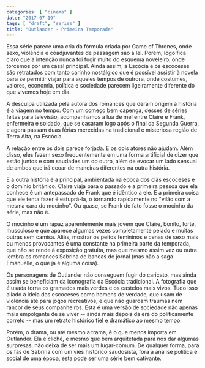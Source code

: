 ```yaml
---
categories: [ "cinema" ]
date: "2017-07-19"
tags: [ "draft", "series" ]
title: "Outlander - Primeira Temporada"
---
```

Essa série parece uma cria da fórmula criada por Game of Thrones, onde
sexo, violência e coadjuvantes de passagem são a lei. Porém, logo fica
claro que a intenção nunca foi fugir muito do esquema noveleiro, onde
torcemos por um casal principal. Ainda assim, a Escócia e os escoceses
são retratados com tanto carinho nostálgico que é possível assistir
à novela para se permitir viajar para aqueles tempos de outrora, onde
costumes, valores, economia, política e sociedade parecem ligeiramente
diferente do que vivemos hoje em dia.

A desculpa utilizada pela autora dos romances que deram origem à
história é a viagem no tempo. Com um começo bem capenga, desses de
séries feitas para televisão, acompanhamos a lua de mel entre Claire
e Frank, enfermeira e soldado, que se casaram logo após o final da
Segunda Guerra, e agora passam duas férias merecidas na tradicional e
misteriosa região de Terra Alta, na Escócia.

A relação entre os dois parece forjada. E os dois atores não
ajudam. Além disso, eles fazem sexo frequentemente em uma forma
artificial de dizer que estão juntos e com saudades um do outro, além
de evocar um lado sensual de ambos que irá ecoar de maneiras diferentes
na outra história.

E a outra história é a principal, ambientada na época dos clãs
escoceses e o domínio britânico. Claire viaja para o passado e
a primeira pessoa que ela conhece é um antepassado de Frank que é
idêntico a ele. E a primeira coisa que ele tenta fazer é estuprá-la,
o tornando rapidamente no "vilão com a mesma cara do mocinho". Ou quase,
se Frank de fato fosse o mocinho da série, mas não é.

O mocinho é um rapaz aparentemente mais jovem que Claire, bonito,
forte, musculoso e que aparece algumas vezes completamente pelado e
muitas outras sem camisa. Aliás, mostrar os peitos femininos e cenas
de sexo mais ou menos provocantes é uma constante na primeira parte
da temporada, que não se rende à exposição gratuita, mas que mesmo
assim vez ou outra lembra os romances Sabrina de bancas de jornal (mas
não a saga Emanuelle, o que já é alguma coisa).

Os personagens de Outlander não conseguem fugir do caricato, mas ainda
assim se beneficiam da iconografia da Escócia tradicional. A fotografia
que é usada torna os gramados mais verdes e os castelos mais vivos. Tudo
isso aliado à ideia dos escoceses como homens de verdade, que usam de
violência até para jogos recreativos, e que não guardam traumas nem
rancor de seus companheiros. Esta é uma versão de sociedade não apenas
mais empolgante de se viver -- ainda mais depois da era do politicamente
correto -- mas um retrato histórico fiel e dramático ao mesmo tempo.

Porém, o drama, ou até mesmo a trama, é o que menos importa em
Outlander. Ela é clichê, e mesmo que bem arquitetada para nos dar
algumas surpresas, não deixa de ser mais um lugar-comum. De qualquer
forma, para os fãs de Sabrina com um viés histórico saudosista, fora
a análise política e social de uma época, esta pode ser uma série
bem cativante.
